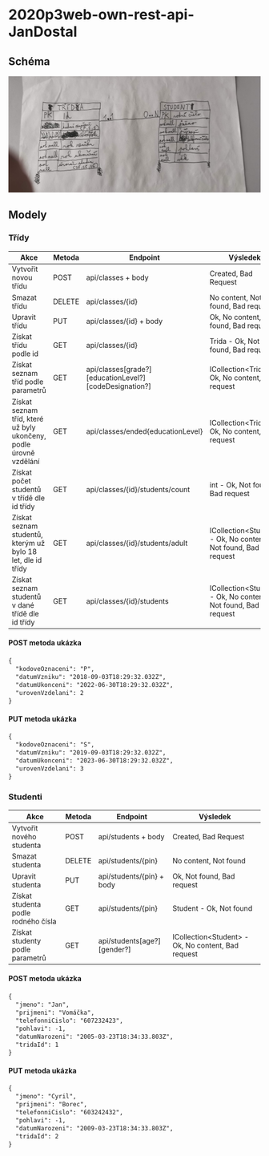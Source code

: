 # 2020p3web-own-rest-api-JanDostal
## Schéma
![Konceptuální model](/IMG_20210622_144920.jpg)
## Modely
### Třídy
Akce | Metoda | Endpoint | Výsledek
---- | ------ | -------- | --------
Vytvořit novou třídu | POST | api/classes + body | Created, Bad Request
Smazat třídu | DELETE | api/classes/{id} | No content, Not found, Bad request
Upravit třídu | PUT | api/classes/{id} + body | Ok, No content, Not found, Bad request
Získat třídu podle id | GET | api/classes/{id} | Trida - Ok, Not found, Bad request
Získat seznam tříd podle parametrů | GET | api/classes[grade?][educationLevel?][codeDesignation?] | ICollection\<Trida\> - Ok, No content, Bad request
Získat seznam tříd, které už byly ukončeny, podle úrovně vzdělání | GET | api/classes/ended{educationLevel} | ICollection\<Trida\> - Ok, No content, Bad request
Získat počet studentů v třídě dle id třídy | GET | api/classes/{id}/students/count | int - Ok, Not found, Bad request
Získat seznam studentů, kterým už bylo 18 let, dle id třídy | GET | api/classes/{id}/students/adult | ICollection\<Student\> - Ok, No content, Not found, Bad request
Získat seznam studentů v dané třídě dle id třídy | GET | api/classes/{id}/students | ICollection\<Student\> - Ok, No content, Not found, Bad request

#### POST metoda ukázka
```
{
  "kodoveOznaceni": "P",
  "datumVzniku": "2018-09-03T18:29:32.032Z",
  "datumUkonceni": "2022-06-30T18:29:32.032Z",
  "urovenVzdelani": 2
}
```

#### PUT metoda ukázka
```
{
  "kodoveOznaceni": "S",
  "datumVzniku": "2019-09-03T18:29:32.032Z",
  "datumUkonceni": "2023-06-30T18:29:32.032Z",
  "urovenVzdelani": 3
}
```

### Studenti
Akce | Metoda | Endpoint | Výsledek
---- | ------ | -------- | --------
Vytvořit nového studenta | POST | api/students + body | Created, Bad Request
Smazat studenta | DELETE | api/students/{pin} | No content, Not found
Upravit studenta | PUT | api/students/{pin} + body | Ok, Not found, Bad request
Získat studenta podle rodného čísla | GET | api/students/{pin} | Student - Ok, Not found
Získat studenty podle parametrů | GET | api/students[age?][gender?] | ICollection\<Student\> - Ok, No content, Bad request

#### POST metoda ukázka
```
{
  "jmeno": "Jan",
  "prijmeni": "Vomáčka",
  "telefonniCislo": "607232423",
  "pohlavi": -1,
  "datumNarozeni": "2005-03-23T18:34:33.803Z",
  "tridaId": 1
}
```

#### PUT metoda ukázka
```
{
  "jmeno": "Cyril",
  "prijmeni": "Borec",
  "telefonniCislo": "603242432",
  "pohlavi": -1,
  "datumNarozeni": "2009-03-23T18:34:33.803Z",
  "tridaId": 2
}
```
